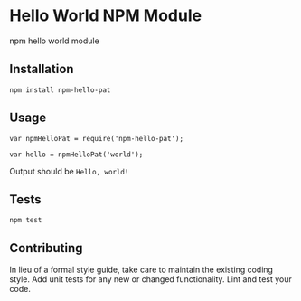 Hello World NPM Module
=========

npm hello world module

## Installation

  `npm install npm-hello-pat`

## Usage

    var npmHelloPat = require('npm-hello-pat');

    var hello = npmHelloPat('world');
  
  
  Output should be `Hello, world!`


## Tests

  `npm test`

## Contributing

In lieu of a formal style guide, take care to maintain the existing coding style. 
Add unit tests for any new or changed functionality. Lint and test your code.
